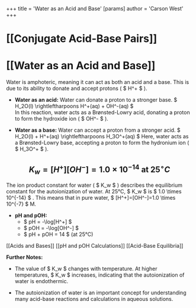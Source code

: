 +++
 title = 'Water as an Acid and Base'
[params]
	author = 'Carson West'
+++
# [[Conjugate Acid-Base Pairs]]
# [[Water as an Acid and Base]]

Water is amphoteric, meaning it can act as both an acid and a base.  This is due to its ability to donate and accept protons ( $ H^+ $ ).

* **Water as an acid:**  Water can donate a proton to a stronger base.
    $ H_2O(l) \rightleftharpoons H^+(aq) + OH^-(aq) $   
   In this reaction, water acts as a Brønsted-Lowry acid, donating a proton to form the hydroxide ion ( $ OH^- $ ).

* **Water as a base:** Water can accept a proton from a stronger acid.
    $ H_2O(l) + H^+(aq) \rightleftharpoons H_3O^+(aq) $ 
   Here, water acts as a Brønsted-Lowry base, accepting a proton to form the hydronium ion ( $ H_3O^+ $ ).

##  $$ K_w = [H^+][OH^-] = 1.0 \times 10^{-14} \text{ at 25}^\circ C $$  
The ion product constant for water ( $ K_w $ ) describes the equilibrium constant for the autoionization of water.  At 25°C,  $ K_w $  is  $ 1.0 \times 10^{-14} $ . This means that in pure water,  $ [H^+]=[OH^-]=1.0 \times 10^{-7} $  M.

* **pH and pOH:**
    *  $ pH = -\log[H^+] $ 
    *  $ pOH = -\log[OH^-] $ 
    *  $ pH + pOH = 14 $  (at 25°C)

[[Acids and Bases]]
[[pH and pOH Calculations]]
[[Acid-Base Equilibria]]

**Further Notes:**

* The value of  $ K_w $  changes with temperature.  At higher temperatures,  $ K_w $  increases, indicating that the autoionization of water is endothermic.

*  The autoionization of water is an important concept for understanding many acid-base reactions and calculations in aqueous solutions.


